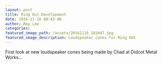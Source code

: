 ```yaml
---
layout: post
title: Ring Out Development
date: 2016-11-16 08:43:00
author: Ray Lee
categories:
featured_image_path: /assets/20161116_103447.jpg
featured_image_description: Loudspeaker cones for Ring OUt
---
```



First look at new loudspeaker cones being made by Chad at Didcot Metal Works...